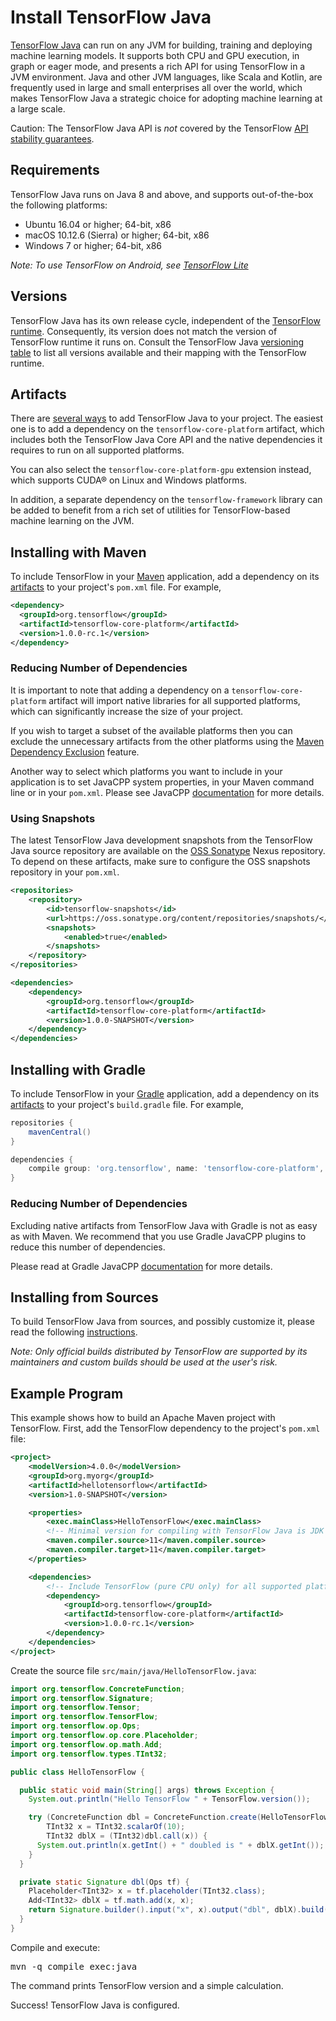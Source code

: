 # Install TensorFlow Java

[TensorFlow Java](https://github.com/tensorflow/java) can run on any JVM for
building, training and deploying machine learning models. It supports both CPU
and GPU execution, in graph or eager mode, and presents a rich API for using
TensorFlow in a JVM environment. Java and other JVM languages, like Scala and
Kotlin, are frequently used in large and small enterprises all over the world,
which makes TensorFlow Java a strategic choice for adopting machine learning at
a large scale.

Caution: The TensorFlow Java API is *not* covered by the TensorFlow
[API stability guarantees](https://www.tensorflow.org/guide/versions).

## Requirements

TensorFlow Java runs on Java 8 and above, and supports out-of-the-box the
following platforms:

*   Ubuntu 16.04 or higher; 64-bit, x86
*   macOS 10.12.6 (Sierra) or higher; 64-bit, x86
*   Windows 7 or higher; 64-bit, x86

*Note: To use TensorFlow on Android, see
[TensorFlow Lite](https://tensorflow.org/lite)*

## Versions

TensorFlow Java has its own release cycle, independent of the
[TensorFlow runtime](https://github.com/tensorflow/tensorflow). Consequently,
its version does not match the version of TensorFlow runtime it runs on. Consult
the TensorFlow Java
[versioning table](https://github.com/tensorflow/java/#tensorflow-version-support)
to list all versions available and their mapping with the TensorFlow runtime.

## Artifacts

There are
[several ways](https://github.com/tensorflow/java/#using-maven-artifacts) to add
TensorFlow Java to your project. The easiest one is to add a dependency on the
`tensorflow-core-platform` artifact, which includes both the TensorFlow Java
Core API and the native dependencies it requires to run on all supported
platforms.

You can also select the `tensorflow-core-platform-gpu` extension instead, which
supports CUDA® on Linux and Windows platforms.

In addition, a separate dependency on the `tensorflow-framework` library can be
added to benefit from a rich set of utilities for TensorFlow-based machine
learning on the JVM.

## Installing with Maven

To include TensorFlow in your [Maven](http://maven.apache.org) application, add
a dependency on its [artifacts](#artifacts) to your project's `pom.xml` file.
For example,

```xml
<dependency>
  <groupId>org.tensorflow</groupId>
  <artifactId>tensorflow-core-platform</artifactId>
  <version>1.0.0-rc.1</version>
</dependency>
```

### Reducing Number of Dependencies

It is important to note that adding a dependency on a `tensorflow-core-platform`
artifact will import native libraries for all supported platforms, which can
significantly increase the size of your project.

If you wish to target a subset of the available platforms then you can exclude
the unnecessary artifacts from the other platforms using the
[Maven Dependency Exclusion](https://maven.apache.org/guides/introduction/introduction-to-optional-and-excludes-dependencies.html#dependency-exclusions)
feature.

Another way to select which platforms you want to include in your application is
to set JavaCPP system properties, in your Maven command line or in your
`pom.xml`. Please see JavaCPP
[documentation](https://github.com/bytedeco/javacpp-presets/wiki/Reducing-the-Number-of-Dependencies)
for more details.

### Using Snapshots

The latest TensorFlow Java development snapshots from the TensorFlow Java source
repository are available on the [OSS Sonatype](https://oss.sonatype.org) Nexus
repository. To depend on these artifacts, make sure to configure the OSS
snapshots repository in your `pom.xml`.

```xml
<repositories>
    <repository>
        <id>tensorflow-snapshots</id>
        <url>https://oss.sonatype.org/content/repositories/snapshots/</url>
        <snapshots>
            <enabled>true</enabled>
        </snapshots>
    </repository>
</repositories>

<dependencies>
    <dependency>
        <groupId>org.tensorflow</groupId>
        <artifactId>tensorflow-core-platform</artifactId>
        <version>1.0.0-SNAPSHOT</version>
    </dependency>
</dependencies>
```

## Installing with Gradle

To include TensorFlow in your [Gradle](https://gradle.org) application, add a
dependency on its [artifacts](#artifacts) to your project's `build.gradle` file.
For example,

```groovy
repositories {
    mavenCentral()
}

dependencies {
    compile group: 'org.tensorflow', name: 'tensorflow-core-platform', version: '1.0.0-rc.1'
}
```

### Reducing Number of Dependencies

Excluding native artifacts from TensorFlow Java with Gradle is not as easy as
with Maven. We recommend that you use Gradle JavaCPP plugins to reduce this
number of dependencies.

Please read at Gradle JavaCPP
[documentation](https://github.com/bytedeco/gradle-javacpp) for more details.

## Installing from Sources

To build TensorFlow Java from sources, and possibly customize it, please read
the following
[instructions](https://github.com/tensorflow/java/blob/master/CONTRIBUTING.md#building).

*Note: Only official builds distributed by TensorFlow are supported by its
maintainers and custom builds should be used at the user's risk.*

## Example Program

This example shows how to build an Apache Maven project with TensorFlow. First,
add the TensorFlow dependency to the project's `pom.xml` file:

```xml
<project>
    <modelVersion>4.0.0</modelVersion>
    <groupId>org.myorg</groupId>
    <artifactId>hellotensorflow</artifactId>
    <version>1.0-SNAPSHOT</version>

    <properties>
        <exec.mainClass>HelloTensorFlow</exec.mainClass>
        <!-- Minimal version for compiling with TensorFlow Java is JDK 11 -->
        <maven.compiler.source>11</maven.compiler.source>
        <maven.compiler.target>11</maven.compiler.target>
    </properties>

    <dependencies>
        <!-- Include TensorFlow (pure CPU only) for all supported platforms -->
        <dependency>
            <groupId>org.tensorflow</groupId>
            <artifactId>tensorflow-core-platform</artifactId>
            <version>1.0.0-rc.1</version>
        </dependency>
    </dependencies>
</project>
```

Create the source file `src/main/java/HelloTensorFlow.java`:

```java
import org.tensorflow.ConcreteFunction;
import org.tensorflow.Signature;
import org.tensorflow.Tensor;
import org.tensorflow.TensorFlow;
import org.tensorflow.op.Ops;
import org.tensorflow.op.core.Placeholder;
import org.tensorflow.op.math.Add;
import org.tensorflow.types.TInt32;

public class HelloTensorFlow {

  public static void main(String[] args) throws Exception {
    System.out.println("Hello TensorFlow " + TensorFlow.version());

    try (ConcreteFunction dbl = ConcreteFunction.create(HelloTensorFlow::dbl);
        TInt32 x = TInt32.scalarOf(10);
        TInt32 dblX = (TInt32)dbl.call(x)) {
      System.out.println(x.getInt() + " doubled is " + dblX.getInt());
    }
  }

  private static Signature dbl(Ops tf) {
    Placeholder<TInt32> x = tf.placeholder(TInt32.class);
    Add<TInt32> dblX = tf.math.add(x, x);
    return Signature.builder().input("x", x).output("dbl", dblX).build();
  }
}
```

Compile and execute:

<pre class="devsite-terminal prettyprint lang-bsh">
mvn -q compile exec:java
</pre>

The command prints TensorFlow version and a simple calculation.

Success! TensorFlow Java is configured.
